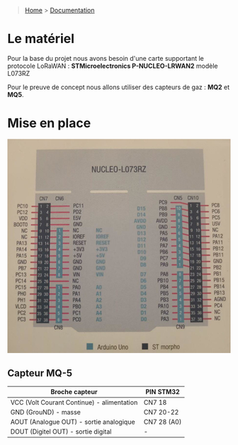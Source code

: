 > [Home](../README.md) > [Documentation](./README.md)

# Le matériel

Pour la base du projet nous avons besoin d'une carte supportant le protocole LoRaWAN : **STMicroelectronics P-NUCLEO-LRWAN2** modèle L073RZ

Pour le preuve de concept nous allons utiliser des capteurs de gaz : **MQ2** et **MQ5**.

# Mise en place

![](./assets/nucleo_L073RZ.jpg)

## Capteur MQ-5
|Broche capteur|PIN STM32|
|---|---|
|VCC (Volt Courant Continue) - alimentation|CN7 18|
|GND (GrouND) - masse|CN7 20-22|
|AOUT (Analogue OUT) - sortie analogique|CN7 28 (A0)|
|DOUT (Digitel OUT) - sortie digital|-|
